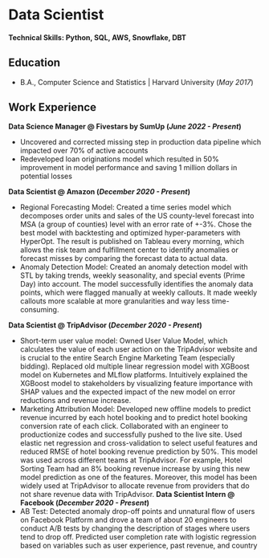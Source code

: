 # Data Scientist


#### Technical Skills: Python, SQL, AWS, Snowflake, DBT

## Education			        		
- B.A., Computer Science and Statistics | Harvard University (_May 2017_)

## Work Experience
**Data Science Manager @ Fivestars by SumUp (_June 2022 - Present_)**
- Uncovered and corrected missing step in production data pipeline which impacted over 70% of active accounts
- Redeveloped loan originations model which resulted in 50% improvement in model performance and saving 1 million dollars in potential losses

**Data Scientist @ Amazon (_December 2020 - Present_)**
- Regional Forecasting Model: Created a time series model which decomposes order units and sales of the US county-level forecast into MSA (a group of counties) level with an error rate of +-3%. Chose the best model with backtesting and optimized hyper-parameters with HyperOpt. The result is published on Tableau every morning, which allows the risk team and fulfillment center to identify anomalies or forecast misses by comparing the forecast data to actual data.
- Anomaly Detection Model: Created an anomaly detection model with STL by taking trends, weekly seasonality, and special events (Prime Day) into account. The model successfully identifies the anomaly data points, which were flagged manually at weekly callouts. It made weekly callouts more scalable at more granularities and way less time-consuming.

**Data Scientist @ TripAdvisor (_December 2020 - Present_)**
- Short-term user value model: Owned User Value Model, which calculates the value of each user action on the TripAdvisor website and is crucial to the entire Search Engine Marketing Team (especially bidding). Replaced old multiple linear regression model with XGBoost model on Kubernetes and MLflow platforms. Intuitively explained the XGBoost model to stakeholders by visualizing feature importance with SHAP values and the expected impact of the new model on error reductions and revenue increase.
- Marketing Attribution Model: Developed new offline models to predict revenue incurred by each hotel booking and to predict hotel booking conversion rate of each click. Collaborated with an engineer to productionize codes and successfully pushed to the live site. Used elastic net regression and cross-validation to select useful features and reduced RMSE of hotel booking revenue prediction by 50%. This model was used across different teams at TripAdvisor. For example, Hotel Sorting Team had an 8% booking revenue increase by using this new model prediction as one of the features. Moreover, this model has been widely used at TripAdvisor to allocate revenue from providers that do not share revenue data with TripAdvisor.
**Data Scientist Intern @ Facebook (_December 2020 - Present_)**
- AB Test: Detected anomaly drop-off points and unnatural flow of users on Facebook Platform and drove a team of about 20 engineers
to conduct A/B tests by changing the description of stages where users tend to drop off. Predicted user completion rate with logistic regression based on variables such as user experience, past revenue, and country
<!-- 
## Projects
### Data-Driven EEG Band Discovery with Decision Trees
[Publication](https://www.mdpi.com/1424-8220/22/8/3048)

Developed objective strategy for discovering optimal EEG bands based on signal power spectra using **Python**. This data-driven approach led to better characterization of the underlying power spectrum by identifying bands that outperformed the more commonly used band boundaries by a factor of two. The proposed method provides a fully automated and flexible approach to capturing key signal components and possibly discovering new indices of brain activity.

![EEG Band Discovery](/assets/img/eeg_band_discovery.jpeg)

### Decoding Physical and Cognitive Impacts of Particulate Matter Concentrations at Ultra-Fine Scales
[Publication](https://www.mdpi.com/1424-8220/22/11/4240)

Used **Matlab** to train over 100 machine learning models which estimated particulate matter concentrations based on a suite of over 300 biometric variables. We found biometric variables can be used to accurately estimate particulate matter concentrations at ultra-fine spatial scales with high fidelity (r2 = 0.91) and that smaller particles are better estimated than larger ones. Inferring environmental conditions solely from biometric measurements allows us to disentangle key interactions between the environment and the body.

![Bike Study](/assets/img/bike_study.jpeg)
 -->